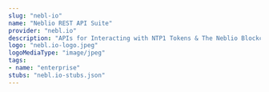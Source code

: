 ```yaml
---
slug: "nebl-io"
name: "Neblio REST API Suite"
provider: "nebl.io"
description: "APIs for Interacting with NTP1 Tokens & The Neblio Blockchain"
logo: "nebl.io-logo.jpeg"
logoMediaType: "image/jpeg"
tags:
- name: "enterprise"
stubs: "nebl.io-stubs.json"
---
```

